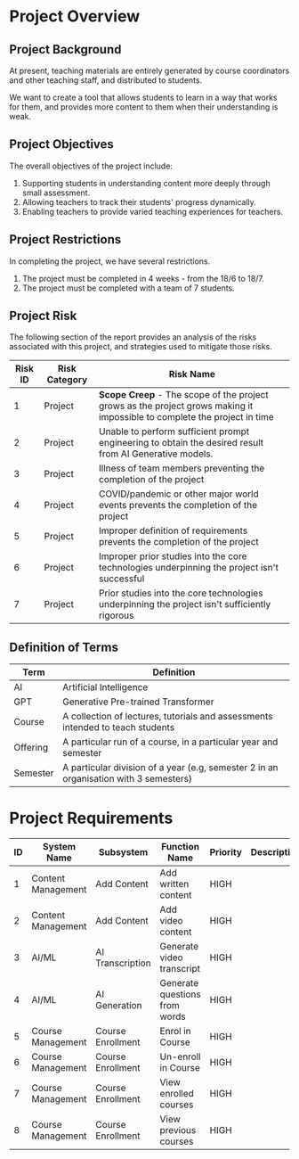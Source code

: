 # Project Overview

## Project Background

At present, teaching materials are entirely generated by course coordinators and other teaching staff, and distributed to students. 

We want to create a tool that allows students to learn in a way that works for them, and provides more content to them when their understanding is weak. 

## Project Objectives
The overall objectives of the project include:
1. Supporting students in understanding content more deeply through small assessment.
2. Allowing teachers to track their students' progress dynamically.
3. Enabling teachers to provide varied teaching experiences for teachers.

## Project Restrictions
In completing the project, we have several restrictions.
1. The project must be completed in 4 weeks - from the 18/6 to 18/7.
2. The project must be completed with a team of 7 students.

## Project Risk
The following section of the report provides an analysis of the risks associated with this project, and strategies used to mitigate those risks.

| Risk ID | Risk Category | Risk Name                                                                                                                  |
| ------- | ------------- | -------------------------------------------------------------------------------------------------------------------------- |
| 1       | Project       | **Scope Creep** - The scope of the project grows as the project grows making it impossible to complete the project in time |
| 2       | Project       | Unable to perform sufficient prompt engineering to obtain the desired result from AI Generative models.                    |
| 3       | Project       | Illness of team members preventing the completion of the project                                                           |
| 4       | Project       | COVID/pandemic or other major world events prevents the completion of the project                                          |
| 5       | Project       | Improper definition of requirements prevents the completion of the project                                                 |
| 6       | Project       | Improper prior studies into the core technologies underpinning the project isn't successful                                |
| 7       | Project       | Prior studies into the core technologies underpinning the project isn't sufficiently rigorous                              |


## Definition of Terms
| Term     | Definition                                                                            |
| -------- | ------------------------------------------------------------------------------------- |
| AI       | Artificial Intelligence                                                               |
| GPT      | Generative Pre-trained Transformer                                                    |
| Course   | A collection of lectures, tutorials and assessments intended to teach students        |
| Offering | A particular run of a course, in a particular year and semester                       |
| Semester | A particular division of a year (e.g, semester 2 in an organisation with 3 semesters) |

# Project Requirements
| ID  | System Name        | Subsystem         | Function Name                 | Priority | Description |
| --- | ------------------ | ----------------- | ----------------------------- | -------- | ----------- |
| 1   | Content Management | Add Content       | Add written content           | HIGH     |             |
| 2   | Content Management | Add Content       | Add video content             | HIGH     |             |
| 3   | AI/ML              | AI Transcription  | Generate video transcript     | HIGH     |             |
| 4   | AI/ML              | AI Generation     | Generate questions from words | HIGH     |             |
| 5   | Course Management  | Course Enrollment | Enrol in Course               | HIGH     |             |
| 6   | Course Management  | Course Enrollment | Un-enroll in Course           | HIGH     |             |
| 7   | Course Management  | Course Enrollment | View enrolled courses         | HIGH     |             |
| 8   | Course Management  | Course Enrollment | View previous courses         | HIGH     |             |

